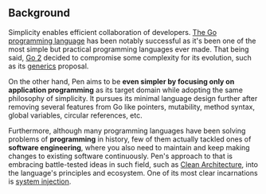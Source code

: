 ## Background

Simplicity enables efficient collaboration of developers. [The Go programming language](https://golang.org) has been notably successful as it's been one of the most simple but practical programming languages ever made. That being said, [Go 2](https://go.dev/blog/go2-here-we-come) decided to compromise some complexity for its evolution, such as its [generics](https://github.com/golang/go/issues/43651) proposal.

On the other hand, Pen aims to be **even simpler by focusing only on application programming** as its target domain while adopting the same philosophy of simplicity. It pursues its minimal language design further after removing several features from Go like pointers, mutability, method syntax, global variables, circular references, etc.

Furthermore, although many programming languages have been solving problems of **programming** in history, few of them actually tackled ones of **software engineering**, where you also need to maintain and keep making changes to existing software continuously. Pen's approach to that is embracing battle-tested ideas in such field, such as [Clean Architecture](https://blog.cleancoder.com/uncle-bob/2012/08/13/the-clean-architecture.html), into the language's principles and ecosystem. One of its most clear incarnations is [system injection](/advanced-features/system-injection.html).
